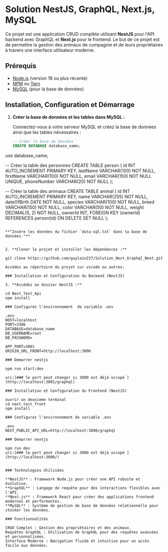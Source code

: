 # Solution NestJS, GraphQL, Next.js, MySQL

Ce projet est une application CRUD complète utilisant **NestJS** pour l'API backend avec GraphQL et **Next.js** pour le frontend. Le but de ce projet est de permettre la gestion des animaux de compagnie et de leurs propriétaires à travers une interface utilisateur moderne.

## Prérequis

- [Node.js](https://nodejs.org/) (version 18 ou plus récente)
- [NPM](https://www.npmjs.com/) ou [Yarn](https://yarnpkg.com/)
- [MySQL](https://www.mysql.com/) (pour la base de données)

## Installation, Configuration et Démarrage

1. **Créer la base de données et les tables dans MySQL :**

   Connectez-vous à votre serveur MySQL et créez la base de données ainsi que les tables nécessaires :

   ```sql
   -- Créer la base de données
   CREATE DATABASE database_name;
   
  use database_name;
  
   -- Créer la table des personnes
   CREATE TABLE person (
       id INT AUTO_INCREMENT PRIMARY KEY,
       lastName VARCHAR(100) NOT NULL,
       firstName VARCHAR(100) NOT NULL,
       email VARCHAR(150) NOT NULL UNIQUE,
       phoneNumber VARCHAR(20) NOT NULL
   );

   -- Créer la table des animaux
   CREATE TABLE animal (
       id INT AUTO_INCREMENT PRIMARY KEY,
       name VARCHAR(255) NOT NULL,
       dateOfBirth DATE NOT NULL,
       species VARCHAR(100) NOT NULL,
       breed VARCHAR(150) NOT NULL,
       color VARCHAR(50) NOT NULL,
       weight DECIMAL(5, 2) NOT NULL,
       ownerId INT,
       FOREIGN KEY (ownerId) REFERENCES person(id) ON DELETE SET NULL
   );

   ```

**"Insère les données du fichier `data-sql.txt` dans ta base de données."**


2. **Cloner le projet et installer les dépendances :**

   git clone https://github.com/guylain237/Solution_Nest_Graphql_Next.git

Accédez au répertoire du projet sur vscode ou autres:

### Installation et Configuration du Backend (NestJS)

3. **Accédez au dossier NestJS :**

   cd Nest_Test_Api
   npm install

### Configurez l'environnement  de variable .env

.env
HOST=localhost
PORT=3306
DATABASE=database_name
DB_USERNAME=root
DB_PASSWORD=

APP_PORT=3001
ORIGIN_URL_FRONT=http://localhost:3000

### Demarrer nestjs

npm run start:dev

uri:[### le port peut changer si 3000 est déjà occupé ](http://localhost:3001/graphql)

### Installation et Configuration du Frontend (NextJS)

ouvrir un deuxieme terminal
cd next_test_front
npm install

### Configurez l'environnement de variable .env

.env
NEXT_PUBLIC_API_URL=http://localhost:3000/graphql

### Demarrer nextjs

npm run dev
uri:[### le port peut changer si 3000 est déjà occupé ](http://localhost:3000/)


### Technologies Utilisées

**NestJS** : Framework Node.js pour créer une API robuste et évolutive.
**GraphQL** : Langage de requête pour des interactions flexibles avec l'API.
**Next.js** : Framework React pour créer des applications frontend modernes et performantes.
**MySQL** : Système de gestion de base de données relationnelle pour stocker les données.

### Fonctionnalités

CRUD Complet : Gestion des propriétaires et des animaux.
Requêtes GraphQL : Utilisation de GraphQL pour des requêtes avancées et personnalisées.
Interface Moderne : Navigation fluide et intuitive pour un accès facile aux données.
